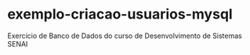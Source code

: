 # exemplo-criacao-usuarios-mysql
 Exercício de Banco de Dados do curso de  Desenvolvimento de Sistemas SENAI

